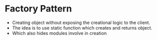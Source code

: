 # Factory Pattern
- Creating object without exposing the creational logic to the client.
- The idea is to use static function which creates and returns object.
- Which also hides modules involve in creation